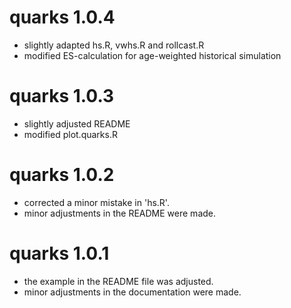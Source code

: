 # quarks 1.0.4

- slightly adapted hs.R, vwhs.R and rollcast.R 
- modified ES-calculation for age-weighted historical simulation

# quarks 1.0.3

- slightly adjusted README
- modified plot.quarks.R

# quarks 1.0.2

- corrected a minor mistake in 'hs.R'.
- minor adjustments in the README were made.

# quarks 1.0.1

- the example in the README file was adjusted.
- minor adjustments in the documentation were made.

